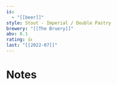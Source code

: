 ```yaml
---
is:
  - "[[beer]]"
style: Stout - Imperial / Double Pastry
brewery: "[[The Bruery]]"
abv: 8.1
rating: 👍
last: "[[2022-07]]"
---
```

# Notes

